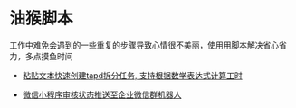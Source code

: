 # 油猴脚本
工作中难免会遇到的一些重复的步骤导致心情很不美丽，使用用脚本解决省心省力，多点摸鱼时间


- [粘贴文本快速创建tapd拆分任务, 支持根据数学表达式计算工时](./tapd_quick_text_add_task/README.md)


- [微信小程序审核状态推送至企业微信群机器人](./wechat_mini_publish_state_push/README.md)

